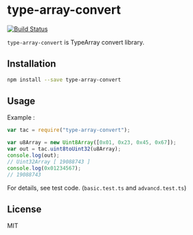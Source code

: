 # type-array-convert
[![Build Status](https://travis-ci.com/rearn/type-array-convert.svg?branch=master)](https://travis-ci.com/rearn/type-array-convert)

`type-array-convert` is TypeArray convert library.

## Installation

``` sh
npm install --save type-array-convert
```

## Usage

Example :

``` js
var tac = require("type-array-convert");

var u8Array = new Uint8Array([0x01, 0x23, 0x45, 0x67]);
var out = tac.uint8toUint32(u8Array);
console.log(out);
// Uint32Array [ 19088743 ]
console.log(0x01234567);
// 19088743

```

For details, see test code. (`basic.test.ts` and `advancd.test.ts`)

## License

MIT
